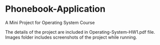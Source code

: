 # Phonebook-Application
A Mini Project for Operating System Course

The details of the project are included in Operating-System-HW1.pdf file. Images folder includes screenshots of the project while running.
